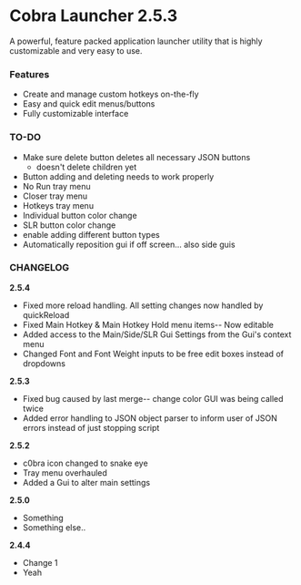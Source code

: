 # Cobra Launcher 2.5.3
A powerful, feature packed application launcher utility that is highly customizable and very easy to use.

### Features
* Create and manage custom hotkeys on-the-fly
* Easy and quick  edit menus/buttons
* Fully customizable interface

### TO-DO
* Make sure delete button deletes all necessary JSON buttons
	* doesn't delete children yet
* Button adding and deleting needs to work properly
* No Run tray menu
* Closer tray menu
* Hotkeys tray menu
* Individual button color change
* SLR button color change
* enable adding different button types
* Automatically reposition gui if off screen... also side guis

### CHANGELOG
**2.5.4**
* Fixed more reload handling. All setting changes now handled by quickReload
* Fixed Main Hotkey & Main Hotkey Hold menu items-- Now editable
* Added access to the Main/Side/SLR Gui Settings from the Gui's context menu
* Changed Font and Font Weight inputs to be free edit boxes instead of dropdowns

**2.5.3**
* Fixed bug caused by last merge-- change color GUI was being called twice
* Added error handling to JSON object parser to inform user of JSON errors instead of just stopping script

**2.5.2**
* c0bra icon changed to snake eye
* Tray menu overhauled
* Added a Gui to alter main settings


**2.5.0**
* Something
* Something else..

**2.4.4**
* Change 1
* Yeah
